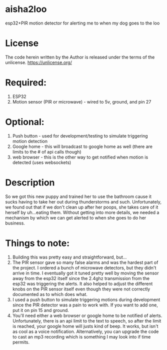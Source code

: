 # aisha2loo
esp32+PIR motion detector for alerting me to when my dog goes to the loo


# License
The code herein written by the Author is released under the terms of the unlicense. https://unlicense.org/

# Required:
1) ESP32
2) Motion sensor (PIR or microwave) - wired to 5v, ground, and pin 27

# Optional:
1) Push button - used for development/testing to simulate triggering motion detection
2) Google home - this will broadcast to google home as well (there are limits to the # of api calls though)
3) web browser - this is the other way to get notified when motion is detected (uses websockets)

# Description
So we got this new puppy and trained her to use the bathroom cause it sucks having to take her out during thunderstorms and such.
Unfortunately, we found out that if we don't clean up after her poops, she takes care of it herself by uh...eating them. 
Without getting into more details, we needed a mechanism by which we can get alerted to when she goes to do her business. 

# Things to note:
1) Building this was pretty easy and straightforward, but...
2) The PIR sensor gave so many false alarms and was the hardest part of the project. I ordered a bunch of microwave detectors, but they didn't arrive in time. I eventually got it tuned pretty well by moving the sensor away from the esp32 itself since the 2.4ghz transmission from the esp32 was triggering the alerts. It also helped to adjust the different knobs on the PIR sensor itself even though they were not correctly documented as to which does what. 
3) I used a push button to simulate triggering motions during development since the PIR detector was a pain to work with. If you want to add one, put it on pin 15 and ground.
4) You'll need either a web browser or google home to be notified of alerts. Unfortunately, there is an api limit to the text to speech, so after the limit is reached, your google home will justs kind of beep. It works, but isn't as cool as a voice notification. Alternatively, you can upgrade the code to cast an mp3 recording which is something I may look into if time permits. 





